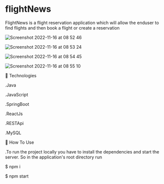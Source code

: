 # flightNews

FlightNews is a flight reservation application which will allow the enduser to find flights and then book a flight or create a reservation

![Screenshot 2022-11-16 at 08 52 46](https://user-images.githubusercontent.com/89795037/202213699-4c3ca96b-9bcb-44d0-b5ea-e6e4f5dd5d82.png)

![Screenshot 2022-11-16 at 08 53 24](https://user-images.githubusercontent.com/89795037/202213896-4a74e005-7a72-4bf9-b497-16239a383715.png)

![Screenshot 2022-11-16 at 08 54 45](https://user-images.githubusercontent.com/89795037/202214260-4e2494dc-7c13-4ada-b45e-fcd70db7a953.png)

![Screenshot 2022-11-16 at 08 55 10](https://user-images.githubusercontent.com/89795037/202214373-25fa9f7d-09da-4a2c-a980-f4ed658e18ee.png)

🚀 Technologies

.Java

.JavaScript

.SpringBoot

.ReactJs

.RESTApi

.MySQL

📘 How To Use

.To run the project locally you have to install the dependencies and start the server. So in the application's root directory run

$ npm i

$ npm start
